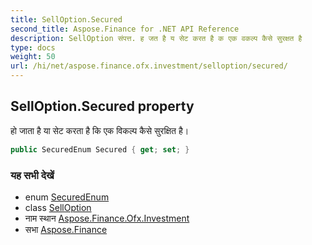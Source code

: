 ```yaml
---
title: SellOption.Secured
second_title: Aspose.Finance for .NET API Reference
description: SellOption संपत्त. ह जत है य सेट करत है क एक वकल्प कैसे सुरक्षत है
type: docs
weight: 50
url: /hi/net/aspose.finance.ofx.investment/selloption/secured/
---
```

## SellOption.Secured property

हो जाता है या सेट करता है कि एक विकल्प कैसे सुरक्षित है।

```csharp
public SecuredEnum Secured { get; set; }
```

### यह सभी देखें

* enum [SecuredEnum](../../securedenum/)
* class [SellOption](../)
* नाम स्थान [Aspose.Finance.Ofx.Investment](../../selloption/)
* सभा [Aspose.Finance](../../../)


